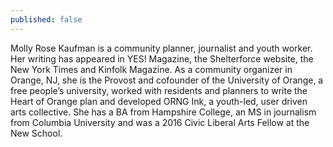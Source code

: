 ```yaml
---
published: false
---
```

Molly Rose Kaufman is a community planner, journalist and youth worker.  Her writing has appeared in YES! Magazine, the Shelterforce website, the New York Times and Kinfolk Magazine.  As a community organizer in Orange, NJ, she is the Provost and cofounder of the University of Orange, a free people’s university, worked with residents and planners to write the Heart of Orange plan and developed ORNG Ink, a youth-led, user driven arts collective.  She has a BA from Hampshire College, an MS in journalism from Columbia University and was a 2016 Civic Liberal Arts Fellow at the New School.
